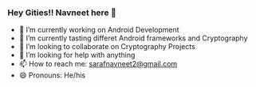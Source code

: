 ### Hey Gities!! Navneet here 👋

- 🔭 I’m currently working on Android Development
- 🌱 I’m currently tasting differet Android frameworks and Cryptography
- 👯 I’m looking to collaborate on Cryptography Projects
- 🤔 I’m looking for help with anything
- 📫 How to reach me: sarafnavneet2@gmail.com
- 😄 Pronouns: He/his


